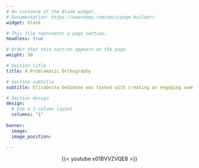 ```yaml
---
# An instance of the Blank widget.
# Documentation: https://wowchemy.com/docs/page-builder/
widget: blank

# This file represents a page section.
headless: true

# Order that this section appears on the page.
weight: 30

# Section title
title: A Problematic Orthography

# Section subtitle
subtitle: Elisabetta DeSimone was tasked with creating an engaging summary of her research (2023, May 22).

# Section design
design:
  # Use a 1-column layout
  columns: "1"
  
banner:
  image: 
  image_position: 
    
---
```


<center>{{< youtube x01BVVZVQE8 >}}</center>
